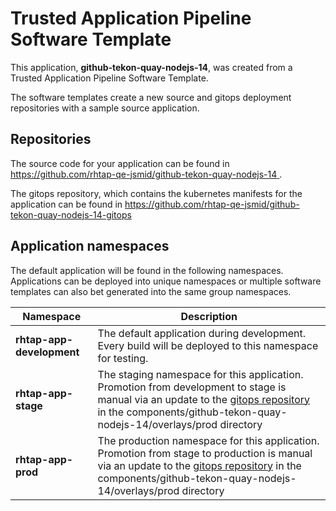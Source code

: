 # Trusted Application Pipeline Software Template

This application, **github-tekon-quay-nodejs-14**, was created from a Trusted Application Pipeline Software Template.

The software templates create a new source and gitops deployment repositories with a sample source application. 

## Repositories

The source code for your application can be found in [https://github.com/rhtap-qe-jsmid/github-tekon-quay-nodejs-14 ](https://github.com/rhtap-qe-jsmid/github-tekon-quay-nodejs-14 ).
 
The gitops repository, which contains the kubernetes manifests for the application can be found in 
[https://github.com/rhtap-qe-jsmid/github-tekon-quay-nodejs-14-gitops ](https://github.com/rhtap-qe-jsmid/github-tekon-quay-nodejs-14-gitops ) 

## Application namespaces 

The default application will be found in the following namespaces. Applications can be deployed into unique namespaces or multiple software templates can also bet generated into the same group namespaces.  

|  Namespace   |  Description   |  
| -------- | -------- |   
| **rhtap-app-development** | The default application during development. Every build will be deployed to this namespace for testing. | 
| **rhtap-app-stage** | The staging namespace for this application. Promotion from development to stage is manual via an update to the [gitops repository](https://github.com/rhtap-qe-jsmid/github-tekon-quay-nodejs-14-gitops ) in the components/github-tekon-quay-nodejs-14/overlays/prod directory |  
| **rhtap-app-prod** | The production namespace for this application. Promotion from stage to production is manual via an update to the [gitops repository](https://github.com/rhtap-qe-jsmid/github-tekon-quay-nodejs-14-gitops ) in the components/github-tekon-quay-nodejs-14/overlays/prod directory | 